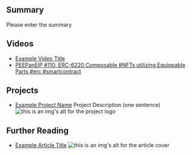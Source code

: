 ## Summary

Please enter the summary

## Videos

- [Example Video Title](https://www.youtube.com/watch?v=TDGq4aeevgY)
- [PEEPanEIP #110: ERC-6220 Composable #NFTs utilizing Equippable Parts #erc #smartcontract](https://www.youtube.com/watch?v=9a_dBguSw-Y&list=PL4cwHXAawZxqu0PKKyMzG_3BJV_xZTi1F&index=3&t=4s)

## Projects

- [Example Project Name](https://xxxx.xxx/xxxxx) Project Description (one sentence) ![this is an img's alt for the project logo](https://xxxx.xxx/project-logo.xxx)

## Further Reading

- [Example Article Title](https://xxxx.xxx/xxxxx) ![this is an img's alt for the article cover](https://xxxx.xxx/article-cover.xxx)
